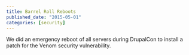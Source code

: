 ```yaml
---
title: Barrel Roll Reboots
published_date: "2015-05-01"
categories: [security]
---
```

We did an emergency reboot of all servers during DrupalCon to install a patch for the Venom security vulnerability.
